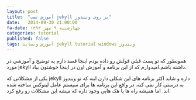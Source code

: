 ```yaml
---
layout: post
title:  "آموزش نصب jekyll بر روی ویندوز"
date:   2014-09-30 21:00:00
fa-date: چهارشنبه ۹ مهر ۱۳۹۳
categories: tutorial
published: false
tags: آموزش وبسایت jekyll tutorial windows ویندوز
---
```


همونطور که تو پست قبلی قولش رو داده بودم اینجا قصد دارم یه توضیح و آموزشی در مورد jekyll داشته باشم.امیدوارم که از این برنامه و آموزش اون در اینجا خوشتون بیاد.

یکی از مشکلاتی که jekyll داره و شاید اکثر برنامه های این شکلی دارن اینه که تو ویندوز به درستی کار نمی کنه. در واقع این برنامه ها برای سیستم عامل لینوکس ساخته شده اند.
اما همیشه راه ها یا هک هایی وجود داره که میشه این مشکلات رو رفع کرد.
